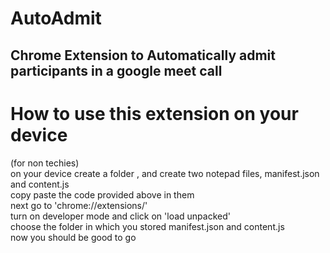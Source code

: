 # AutoAdmit
<h2>Chrome Extension to Automatically admit participants in a google meet call</h2>
<h1>How to use this extension on your device</h1>
(for non techies) <br> on your device create a folder , and create two notepad files, manifest.json and content.js <br>copy paste the code provided above in them <br>
next go to 'chrome://extensions/'<br> turn on developer mode and click on 'load unpacked' <br> choose the folder in which you stored manifest.json and content.js <br> now you should be good to go

